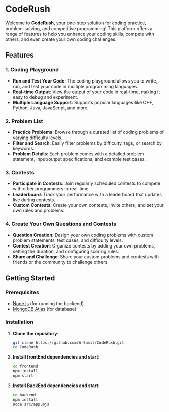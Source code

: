 # CodeRush

Welcome to **CodeRush**, your one-stop solution for coding practice, problem-solving, and competitive programming! This platform offers a range of features to help you enhance your coding skills, compete with others, and even create your own coding challenges.

## Features

### 1. Coding Playground
- **Run and Test Your Code**: The coding playground allows you to write, run, and test your code in multiple programming languages.
- **Real-time Output**: View the output of your code in real-time, making it easy to debug and experiment.
- **Multiple Language Support**: Supports popular languages like C++, Python, Java, JavaScript, and more.

### 2. Problem List
- **Practice Problems**: Browse through a curated list of coding problems of varying difficulty levels.
- **Filter and Search**: Easily filter problems by difficulty, tags, or search by keywords.
- **Problem Details**: Each problem comes with a detailed problem statement, input/output specifications, and example test cases.

### 3. Contests
- **Participate in Contests**: Join regularly scheduled contests to compete with other programmers in real-time.
- **Leaderboard**: Track your performance with a leaderboard that updates live during contests.
- **Custom Contests**: Create your own contests, invite others, and set your own rules and problems.

### 4. Create Your Own Questions and Contests
- **Question Creation**: Design your own coding problems with custom problem statements, test cases, and difficulty levels.
- **Contest Creation**: Organize contests by adding your own problems, setting the duration, and configuring scoring rules.
- **Share and Challenge**: Share your custom problems and contests with friends or the community to challenge others.

## Getting Started

### Prerequisites
- [Node.js](https://nodejs.org/) (for running the backend)
- [MongoDB Atlas](https://www.mongodb.com/cloud/atlas) (for database)

### Installation

1. **Clone the repository**:
   ```bash
   git clone https://github.com/A-Sumit/CodeRush.git
   cd CodeRush
   
2. **Install frontEnd dependencies and start**:
   ```bash
   cd frontend
   npm install
   npm start
   
3. **Install BackEnd dependencies and start**:
   ```bash
   cd backend
   npm install
   node src/app.mjs 
